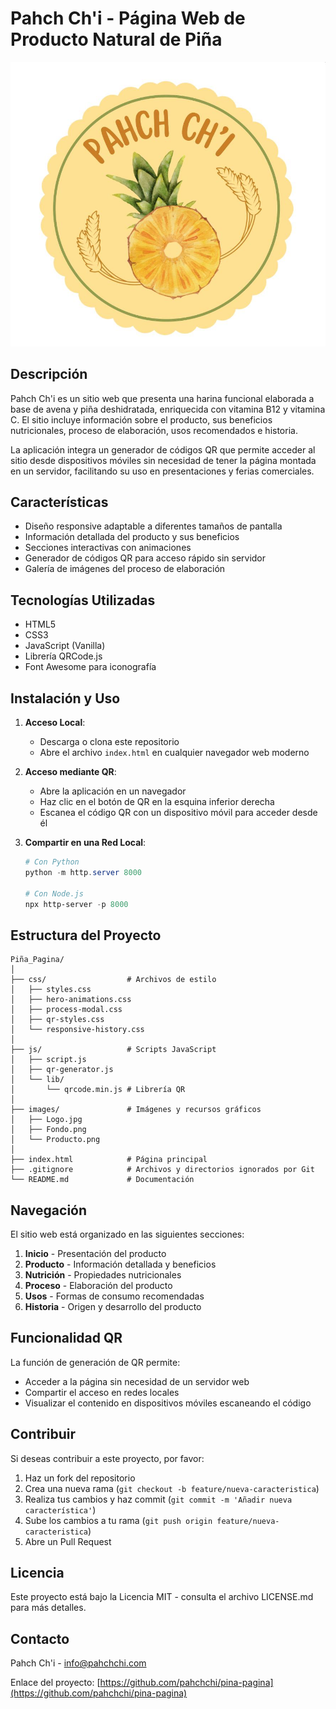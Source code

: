 # Pahch Ch'i - Página Web de Producto Natural de Piña

![Pahch Ch'i Logo](images/Logo.jpg)

## Descripción

Pahch Ch'i es un sitio web que presenta una harina funcional elaborada a base de avena y piña deshidratada, enriquecida con vitamina B12 y vitamina C. El sitio incluye información sobre el producto, sus beneficios nutricionales, proceso de elaboración, usos recomendados e historia.

La aplicación integra un generador de códigos QR que permite acceder al sitio desde dispositivos móviles sin necesidad de tener la página montada en un servidor, facilitando su uso en presentaciones y ferias comerciales.

## Características

- Diseño responsive adaptable a diferentes tamaños de pantalla
- Información detallada del producto y sus beneficios
- Secciones interactivas con animaciones
- Generador de códigos QR para acceso rápido sin servidor
- Galería de imágenes del proceso de elaboración

## Tecnologías Utilizadas

- HTML5
- CSS3
- JavaScript (Vanilla)
- Librería QRCode.js
- Font Awesome para iconografía

## Instalación y Uso

1. **Acceso Local**:
   - Descarga o clona este repositorio
   - Abre el archivo `index.html` en cualquier navegador web moderno

2. **Acceso mediante QR**:
   - Abre la aplicación en un navegador
   - Haz clic en el botón de QR en la esquina inferior derecha
   - Escanea el código QR con un dispositivo móvil para acceder desde él

3. **Compartir en una Red Local**:
   ```powershell
   # Con Python
   python -m http.server 8000
   
   # Con Node.js
   npx http-server -p 8000
   ```

## Estructura del Proyecto

```
Piña_Pagina/
│
├── css/                  # Archivos de estilo
│   ├── styles.css
│   ├── hero-animations.css
│   ├── process-modal.css
│   ├── qr-styles.css
│   └── responsive-history.css
│
├── js/                   # Scripts JavaScript
│   ├── script.js
│   ├── qr-generator.js
│   └── lib/
│       └── qrcode.min.js # Librería QR
│
├── images/               # Imágenes y recursos gráficos
│   ├── Logo.jpg
│   ├── Fondo.png
│   └── Producto.png
│
├── index.html            # Página principal
├── .gitignore            # Archivos y directorios ignorados por Git
└── README.md             # Documentación
```

## Navegación

El sitio web está organizado en las siguientes secciones:

1. **Inicio** - Presentación del producto
2. **Producto** - Información detallada y beneficios
3. **Nutrición** - Propiedades nutricionales
4. **Proceso** - Elaboración del producto
5. **Usos** - Formas de consumo recomendadas
6. **Historia** - Origen y desarrollo del producto

## Funcionalidad QR

La función de generación de QR permite:
- Acceder a la página sin necesidad de un servidor web
- Compartir el acceso en redes locales
- Visualizar el contenido en dispositivos móviles escaneando el código

## Contribuir

Si deseas contribuir a este proyecto, por favor:

1. Haz un fork del repositorio
2. Crea una nueva rama (`git checkout -b feature/nueva-caracteristica`)
3. Realiza tus cambios y haz commit (`git commit -m 'Añadir nueva característica'`)
4. Sube los cambios a tu rama (`git push origin feature/nueva-caracteristica`)
5. Abre un Pull Request

## Licencia

Este proyecto está bajo la Licencia MIT - consulta el archivo LICENSE.md para más detalles.

## Contacto

Pahch Ch'i - info@pahchchi.com

Enlace del proyecto: [https://github.com/pahchchi/pina-pagina](https://github.com/pahchchi/pina-pagina)
